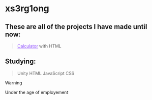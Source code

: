 # xs3rg1ong

## These are all of the projects I have made until now:

> <a href="https://github.com/xsergiong/Calculator" style="color: #9051FF">Calculator</a> with HTML

## Studying:

> Unity
> HTML
> JavaScript
> CSS

> [!Warning]
> Under the age of employement
